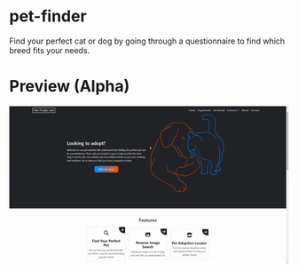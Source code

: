 # pet-finder
Find your perfect cat or dog by going through a questionnaire to find which breed fits your needs.

# Preview (Alpha)
![](frontend/public/alpha.gif)